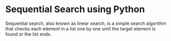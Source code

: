# Sequential Search using Python
Sequential search, also known as linear search, is a simple search algorithm that checks each element in a list one by one until the target element is found or the list ends.
